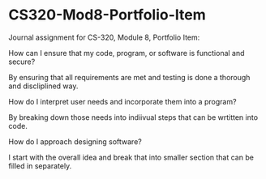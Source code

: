 # CS320-Mod8-Portfolio-Item
Journal assignment for CS-320, Module 8, Portfolio Item:

How can I ensure that my code, program, or software is functional and secure?
  
  By ensuring that all requirements are met and testing is done a thorough and discliplined way.
  

How do I interpret user needs and incorporate them into a program?

  By breaking down those needs into indiivual steps that can be wrtitten into code.
  

How do I approach designing software?

  I start with the overall idea and break that into smaller section that can be filled in separately.
